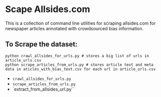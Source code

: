 # Scape Allsides.com

This is a collection of command line utilities for scraping allsides.com for newspaper
articles annotated with crowdsourced bias information.

## To Scrape the dataset:

    python crawl_allsides_for_urls.py # stores a big list of urls in article_urls.csv
    python scrape_articles_from_urls.py # stores article text and meta data in aticles_with_bias_text.csv for each url in article_urls.csv

- `crawl_allsides_for_urls.py`
- `scrape_articles_from_urls.py`
- `extract_from_allsides_url.py``
